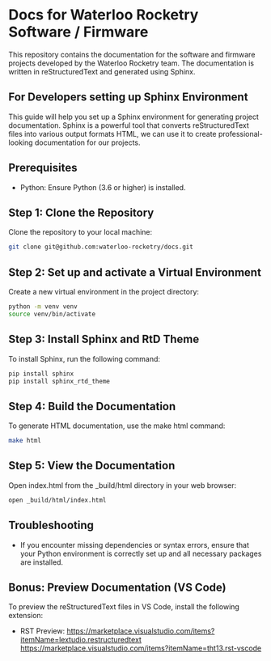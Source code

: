 # Docs for Waterloo Rocketry Software / Firmware
This repository contains the documentation for the software and firmware projects developed by the Waterloo Rocketry team. The documentation is written in reStructuredText and generated using Sphinx.

## For Developers setting up Sphinx Environment
This guide will help you set up a Sphinx environment for generating project documentation. Sphinx is a powerful tool that converts reStructuredText files into various output formats HTML, we can use it to create professional-looking documentation for our projects.

## Prerequisites
- Python: Ensure Python (3.6 or higher) is installed. 

## Step 1: Clone the Repository
Clone the repository to your local machine:
```bash
git clone git@github.com:waterloo-rocketry/docs.git
```

## Step 2: Set up and activate a Virtual Environment
Create a new virtual environment in the project directory:
```bash
python -m venv venv
source venv/bin/activate
```

## Step 3: Install Sphinx and RtD Theme
To install Sphinx, run the following command:
```bash
pip install sphinx
pip install sphinx_rtd_theme
```

## Step 4: Build the Documentation
To generate HTML documentation, use the make html command:
```bash 
make html
```

## Step 5: View the Documentation
Open index.html from the _build/html directory in your web browser:
```bash
open _build/html/index.html
```

## Troubleshooting
- If you encounter missing dependencies or syntax errors, ensure that your Python environment is correctly set up and all necessary packages are installed.

## Bonus: Preview Documentation (VS Code)
To preview the reStructuredText files in VS Code, install the following extension:
- RST Preview: https://marketplace.visualstudio.com/items?itemName=lextudio.restructuredtext
https://marketplace.visualstudio.com/items?itemName=tht13.rst-vscode
